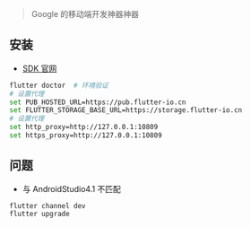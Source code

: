 <!--
title: Flutter
sort:
-->

> Google 的移动端开发神器神器

## 安装

- [SDK 官网](https://flutter.dev/docs/development/tools/sdk/releases)

```bash
flutter doctor	# 环境验证
# 设置代理
set PUB_HOSTED_URL=https://pub.flutter-io.cn
set FLUTTER_STORAGE_BASE_URL=https://storage.flutter-io.cn
# 设置代理
set http_proxy=http://127.0.0.1:10809
set https_proxy=http://127.0.0.1:10809
```

## 问题

- 与 AndroidStudio4.1 不匹配

```
flutter channel dev
flutter upgrade
```
